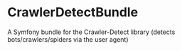 # CrawlerDetectBundle
A Symfony bundle for the Crawler-Detect library (detects bots/crawlers/spiders via the user agent)
